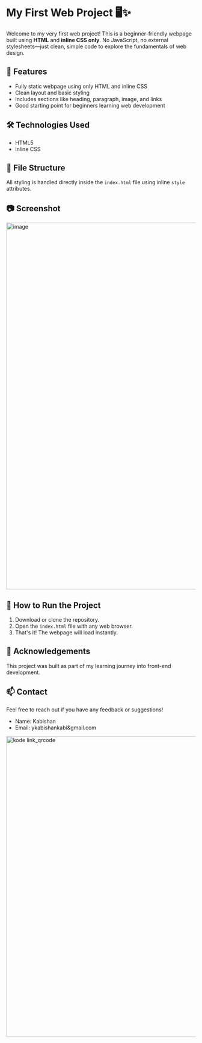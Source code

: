 # My First Web Project 🖥️✨

Welcome to my very first web project! This is a beginner-friendly webpage built using **HTML** and **inline CSS only**. No JavaScript, no external stylesheets—just clean, simple code to explore the fundamentals of web design.

## 🚀 Features

- Fully static webpage using only HTML and inline CSS
- Clean layout and basic styling
- Includes sections like heading, paragraph, image, and links
- Good starting point for beginners learning web development

## 🛠️ Technologies Used

- HTML5
- Inline CSS

## 📁 File Structure

All styling is handled directly inside the `index.html` file using inline `style` attributes.

## 📷 Screenshot

<img width="1877" height="975" alt="image" src="https://github.com/user-attachments/assets/5926d045-210b-4862-88bc-e2d185eb1264" />


## 📄 How to Run the Project

1. Download or clone the repository.
2. Open the `index.html` file with any web browser.
3. That's it! The webpage will load instantly.

## 🙌 Acknowledgements

This project was built as part of my learning journey into front-end development. 
## 📫 Contact

Feel free to reach out if you have any feedback or suggestions!

- Name: Kabishan
- Email: ykabishankabi&gmail.com
<img width="800" height="800" alt="kode link_qrcode" src="https://github.com/user-attachments/assets/6e831f2e-4a39-413f-8020-d0d4ef33789c" />


